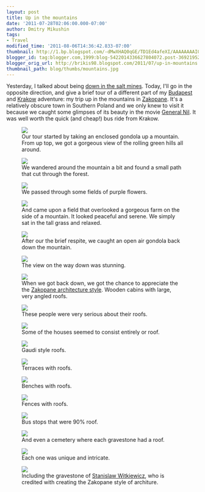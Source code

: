 ```yaml
---
layout: post
title: Up in the mountains
date: '2011-07-28T02:06:00.000-07:00'
author: Dmitry Mikushin
tags:
- Travel
modified_time: '2011-08-06T14:36:42.833-07:00'
thumbnail: http://1.bp.blogspot.com/-dMwXHAQ0qGE/TD1Ed4afeXI/AAAAAAAAI00/wDv4D7USkzk/s72-c/IMG_8822.JPG
blogger_id: tag:blogger.com,1999:blog-5422014336627804072.post-3692195291042968460
blogger_orig_url: http://brikis98.blogspot.com/2011/07/up-in-mountains.html
thumbnail_path: blog/thumbs/mountains.jpg
---
```


Yesterday, I talked about being [down in the salt 
mines](https://www.ybrikman.com/writing/2011/07/27/down-in-salt-mines/). Today, 
I'll go in the opposite direction, and give a brief tour of a different part 
of my [Budapest](https://picasaweb.google.com/brikis98/Budapest) and 
[Krakow](https://picasaweb.google.com/brikis98/Krakow#) adventure: my trip up 
in the mountains in [Zakopane](http://en.wikipedia.org/wiki/Zakopane). 
It's a relatively obscure town in Southern Poland and we only knew to visit it 
because we caught some glimpses of its beauty in the movie [General 
Nil](http://www.imdb.com/title/tt1420543/). It was well worth the quick (and 
cheap!) bus ride from Krakow. 

<figure>
  <a href="http://1.bp.blogspot.com/-dMwXHAQ0qGE/TD1Ed4afeXI/AAAAAAAAI00/wDv4D7USkzk/s1600/IMG_8822.JPG" target="_blank">
    <img src="http://1.bp.blogspot.com/-dMwXHAQ0qGE/TD1Ed4afeXI/AAAAAAAAI00/wDv4D7USkzk/s400/IMG_8822.JPG">
  </a>
  <figcaption>Our tour started by taking an enclosed gondola up a mountain. From up top, we got a gorgeous view of the rolling green hills all around.</figcaption>
</figure>
<figure>
  <a href="http://4.bp.blogspot.com/-MgqO49lq47A/TD1EfR3n3bI/AAAAAAAAI1M/HT9UNkRPir0/s1600/IMG_8846.JPG" target="_blank">
    <img src="http://4.bp.blogspot.com/-MgqO49lq47A/TD1EfR3n3bI/AAAAAAAAI1M/HT9UNkRPir0/s400/IMG_8846.JPG">
  </a>
  <figcaption>We wandered around the mountain a bit and found a small path that cut through the forest.</figcaption>
</figure>
<figure>
  <a href="http://1.bp.blogspot.com/-WVCpTg9yelQ/TD1EgJQGooI/AAAAAAAAI1Y/kaQO9LUNM5I/s1600/IMG_8831.JPG" target="_blank">
    <img src="http://1.bp.blogspot.com/-WVCpTg9yelQ/TD1EgJQGooI/AAAAAAAAI1Y/kaQO9LUNM5I/s400/IMG_8831.JPG">
  </a>
  <figcaption>We passed through some fields of purple flowers.</figcaption>
</figure>
<figure>
  <a href="http://3.bp.blogspot.com/-6VKudhc464A/TD1Efr-toGI/AAAAAAAAI1Q/F7G-v-N-_XQ/s1600/IMG_8840.JPG" target="_blank">
    <img src="http://3.bp.blogspot.com/-6VKudhc464A/TD1Efr-toGI/AAAAAAAAI1Q/F7G-v-N-_XQ/s400/IMG_8840.JPG">
  </a>
  <figcaption>And came upon a field that overlooked a gorgeous farm on the side of a mountain. It looked peaceful and serene. We simply sat in the tall grass and relaxed. </figcaption>
</figure>
<figure>
  <a href="http://2.bp.blogspot.com/-fCLWMC7yf_g/TD1EeV2ALuI/AAAAAAAAI08/0aJY0iwsL0E/s1600/IMG_8824.JPG" target="_blank">
    <img src="http://2.bp.blogspot.com/-fCLWMC7yf_g/TD1EeV2ALuI/AAAAAAAAI08/0aJY0iwsL0E/s400/IMG_8824.JPG">
  </a>
  <figcaption>After our the brief respite, we caught an open air gondola back down the mountain.</figcaption>
</figure>
<figure>
  <a href="http://2.bp.blogspot.com/-f4nsXnWY89A/TD1EerDoPlI/AAAAAAAAI1A/e5uh4MOFzOY/s1600/IMG_8860.JPG" target="_blank">
    <img src="http://2.bp.blogspot.com/-f4nsXnWY89A/TD1EerDoPlI/AAAAAAAAI1A/e5uh4MOFzOY/s400/IMG_8860.JPG">
  </a>
  <figcaption>The view on the way down was stunning.</figcaption>
</figure>
<figure>
  <a href="http://4.bp.blogspot.com/-oFRCxN9ZwJs/TD1EjRLyESI/AAAAAAAAI2E/khYGvIz-5Vw/s1600/IMG_8876.JPG" target="_blank">
    <img src="http://4.bp.blogspot.com/-oFRCxN9ZwJs/TD1EjRLyESI/AAAAAAAAI2E/khYGvIz-5Vw/s400/IMG_8876.JPG">
  </a>
  <figcaption>When we got back down, we got the chance to appreciate the the <a href="http://en.wikipedia.org/wiki/Zakopane_Style_of_Architecture">Zakopane architecture style</a>. Wooden cabins with large, very angled roofs.</figcaption>
</figure>
<figure>
  <a href="http://en.wikipedia.org/wiki/Zakopane_Style_of_Architecture" target="_blank">
    <img src="http://3.bp.blogspot.com/-vXicUcVYu6Y/TD1Ek4pSbyI/AAAAAAAAI2c/LIDZn-WQosc/s400/IMG_8839.JPG">
  </a>
  <figcaption>These people were very serious about their roofs. </figcaption>
</figure>
<figure>
  <a href="http://4.bp.blogspot.com/-2-xaDxSEmDY/TD1ElAulnLI/AAAAAAAAI2g/B1321q3dMFg/s1600/IMG_8881.JPG" target="_blank">
    <img src="http://4.bp.blogspot.com/-2-xaDxSEmDY/TD1ElAulnLI/AAAAAAAAI2g/B1321q3dMFg/s400/IMG_8881.JPG">
  </a>
  <figcaption>Some of the houses seemed to consist entirely or roof.</figcaption>
</figure>
<figure>
  <a href="http://4.bp.blogspot.com/-CYaF6pF4y-g/TD1EllBU2TI/AAAAAAAAI2o/AjT0bIb4IfU/s1600/IMG_8884.JPG" target="_blank">
    <img src="http://4.bp.blogspot.com/-CYaF6pF4y-g/TD1EllBU2TI/AAAAAAAAI2o/AjT0bIb4IfU/s400/IMG_8884.JPG">
  </a>
  <figcaption>Gaudi style roofs. </figcaption>
</figure>
<figure>
  <a href="http://4.bp.blogspot.com/-o-BoEMSEQE0/TD1El72ji2I/AAAAAAAAI2s/ZhRXmV2hZ7Q/s1600/IMG_8829.JPG" target="_blank">
    <img src="http://4.bp.blogspot.com/-o-BoEMSEQE0/TD1El72ji2I/AAAAAAAAI2s/ZhRXmV2hZ7Q/s400/IMG_8829.JPG">
  </a>
  <figcaption>Terraces with roofs.</figcaption>
</figure>
<figure>
  <a href="http://3.bp.blogspot.com/-Dk4vke0foJM/TD1El0QkFPI/AAAAAAAAI2w/ElWO0BiV5AQ/s1600/IMG_8838.JPG" target="_blank">
    <img src="http://3.bp.blogspot.com/-Dk4vke0foJM/TD1El0QkFPI/AAAAAAAAI2w/ElWO0BiV5AQ/s400/IMG_8838.JPG">
  </a>
  <figcaption>Benches with roofs.</figcaption>
</figure>
<figure>
  <a href="http://1.bp.blogspot.com/-KOAc1JSCpwg/TD1EmPX3tTI/AAAAAAAAI20/rLhzQE93gyU/s1600/IMG_8888.JPG" target="_blank">
    <img src="http://1.bp.blogspot.com/-KOAc1JSCpwg/TD1EmPX3tTI/AAAAAAAAI20/rLhzQE93gyU/s400/IMG_8888.JPG">
  </a>
  <figcaption>Fences with roofs.</figcaption>
</figure>
<figure>
  <a href="http://2.bp.blogspot.com/-mIXoWs_eHBY/TD1EmkrzbrI/AAAAAAAAI28/veG277qC8WA/s1600/IMG_8889.JPG" target="_blank">
    <img src="http://2.bp.blogspot.com/-mIXoWs_eHBY/TD1EmkrzbrI/AAAAAAAAI28/veG277qC8WA/s400/IMG_8889.JPG">
  </a>
  <figcaption>Bus stops that were 90% roof.</figcaption>
</figure>
<figure>
  <a href="http://4.bp.blogspot.com/-Aj9DyDiKpFg/TD1Em9N_GxI/AAAAAAAAI3A/rFdKD_yAyy8/s1600/IMG_8899.JPG" target="_blank">
    <img src="http://4.bp.blogspot.com/-Aj9DyDiKpFg/TD1Em9N_GxI/AAAAAAAAI3A/rFdKD_yAyy8/s400/IMG_8899.JPG">
  </a>
  <figcaption>And even a cemetery where each gravestone had a roof. </figcaption>
</figure>
<figure>
  <a href="http://1.bp.blogspot.com/-kk02bxK5hOs/TD1EowCEtyI/AAAAAAAAI3Y/UtYVGhVj8nQ/s1600/IMG_8900.JPG" target="_blank">
    <img src="http://1.bp.blogspot.com/-kk02bxK5hOs/TD1EowCEtyI/AAAAAAAAI3Y/UtYVGhVj8nQ/s400/IMG_8900.JPG">
  </a>
  <figcaption>Each one was unique and intricate.</figcaption>
</figure>
<figure>
  <a href="http://3.bp.blogspot.com/-zjF8-CtrVsE/TD1EpUiITPI/AAAAAAAAI3g/4C2LC1EWwcg/s1600/IMG_8904.JPG" target="_blank">
    <img src="http://3.bp.blogspot.com/-zjF8-CtrVsE/TD1EpUiITPI/AAAAAAAAI3g/4C2LC1EWwcg/s400/IMG_8904.JPG">
  </a>
  <figcaption>Including the gravestone of <a href="http://en.wikipedia.org/wiki/Stanis%C5%82aw_Witkiewicz">Stanislaw Witkiewicz</a>, who is credited with creating the Zakopane style of architure.</figcaption>
</figure>